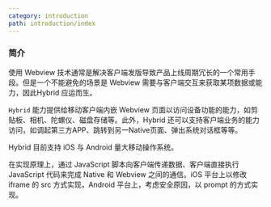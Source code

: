 ```yaml
---
category: introduction
path: introduction/index
---
```

### 简介

使用 Webview 技术通常是解决客户端发版导致产品上线周期冗长的一个常用手段。但是一个不能避免的场景是 Webview 需要与客户端交互来获取某项数据或能力，因此Hybrid 应运而生。

`Hybrid` 能力提供给移动客户端内嵌 Webview 页面以访问设备功能的能力，如剪贴板、相机、陀螺仪、磁盘存储等。此外，Hybrid 还可以支持客户端业务的能力访问，如调起第三方APP、跳转到另一Native页面、弹出系统对话框等等。

Hybrid 目前支持 iOS 与 Android 量大移动操作系统。

在实现原理上，通过 JavaScript 脚本向客户端传递数据、客户端直接执行 JavaScript 代码来完成 Native 和 Webview 之间的通信。iOS 平台上以修改 iframe 的 src 方式实现，Android 平台上，考虑安全原因，以 prompt 的方式实现。

